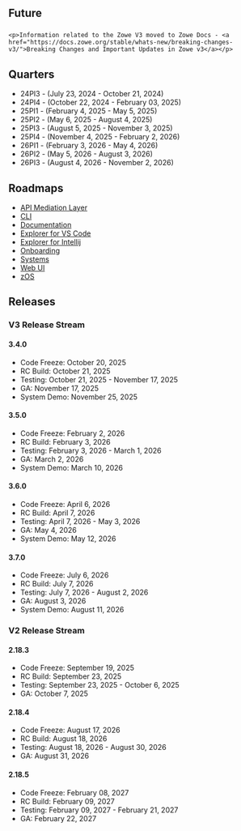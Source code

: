 ---
---

<!-- SPDX-License-Identifier: CC-BY-4.0 -->
<!-- Copyright Contributors to the Zowe project. -->

<section class="whitebackground">
    <h1 id="download" style="margin-bottom: 1.5rem">Future</h1>
    
    <p>Information related to the Zowe V3 moved to Zowe Docs - <a href="https://docs.zowe.org/stable/whats-new/breaking-changes-v3/">Breaking Changes and Important Updates in Zowe v3</a></p>
</section>

<section class="bluebackground">
  <h2>Quarters</h2>

  <ul>
    <li>24PI3 - (July 23, 2024 - October 21, 2024)</li>
    <li>24PI4 - (October 22, 2024 - February 03, 2025)</li>
    <li>25PI1 - (February 4, 2025 - May 5, 2025)</li>
    <li>25PI2 - (May 6, 2025 - August 4, 2025)</li>
    <li>25PI3 - (August 5, 2025 - November 3, 2025)</li>
    <li>25PI4 - (November 4, 2025 - February 2, 2026)</li>
    <li>26PI1 - (February 3, 2026 - May 4, 2026)</li>
    <li>26PI2 - (May 5, 2026 - August 3, 2026)</li>
    <li>26PI3 - (August 4, 2026 - November 2, 2026)</li>
  </ul>
</section>

<section class="whitebackground">
  <h2>Roadmaps</h2>

  <ul>
    <li><a href="https://github.com/orgs/zowe/projects/13/views/9">API Mediation Layer</a></li>
    <li><a href="https://github.com/orgs/zowe/projects/21/views/8">CLI</a></li>
    <li><a href="https://github.com/orgs/zowe/projects/36/views/4">Documentation</a></li>
    <li><a href="https://github.com/orgs/zowe/projects/15/views/9">Explorer for VS Code</a></li>
    <li><a href="https://github.com/orgs/zowe/projects/34/views/4">Explorer for Intellij</a></li>
    <li><a href="">Onboarding</a></li>
    <li><a href="https://github.com/orgs/zowe/projects/32">Systems</a></li>
    <li><a href="https://github.com/orgs/zowe/projects/18/views/4">Web UI</a></li>
    <li><a href="https://github.com/orgs/zowe/projects/28/views/15">zOS</a></li>
  </ul>
</section>

<section class="bluebackground">
  <h2>Releases</h2>

  <h3>V3 Release Stream</h3>

  <h4>3.4.0</h4>
  <ul>
    <li>Code Freeze: October 20, 2025</li>
    <li>RC Build: October 21, 2025</li>
    <li>Testing: October 21, 2025 - November 17, 2025</li>
    <li>GA: November 17, 2025</li>
    <li>System Demo: November 25, 2025</li>
  </ul>

  <h4>3.5.0</h4>
  <ul>
    <li>Code Freeze: February 2, 2026</li>
    <li>RC Build: February 3, 2026</li>
    <li>Testing: February 3, 2026 - March 1, 2026</li>
    <li>GA: March 2, 2026</li>
    <li>System Demo: March 10, 2026</li>
  </ul>

  <h4>3.6.0</h4>
  <ul>
    <li>Code Freeze: April 6, 2026</li>
    <li>RC Build: April 7, 2026</li>
    <li>Testing: April 7, 2026 - May 3, 2026</li>
    <li>GA: May 4, 2026</li>
    <li>System Demo: May 12, 2026</li>
  </ul>

  <h4>3.7.0</h4>
  <ul>
    <li>Code Freeze: July 6, 2026</li>
    <li>RC Build: July 7, 2026</li>
    <li>Testing: July 7, 2026 - August 2, 2026</li>
    <li>GA: August 3, 2026</li>
    <li>System Demo: August 11, 2026</li>
  </ul>

  <h3>V2 Release Stream</h3>

  <h4>2.18.3</h4>
  <ul>
    <li>Code Freeze: September 19, 2025</li>
    <li>RC Build: September 23, 2025</li>
    <li>Testing: September 23, 2025 - October 6, 2025</li>
    <li>GA: October 7, 2025</li>
  </ul>

  <h4>2.18.4</h4>
  <ul>
    <li>Code Freeze: August 17, 2026</li>
    <li>RC Build: August 18, 2026</li>
    <li>Testing: August 18, 2026 - August 30, 2026</li>
    <li>GA: August 31, 2026</li>
  </ul>

  <h4>2.18.5</h4>
  <ul>
    <li>Code Freeze: February 08, 2027</li>
    <li>RC Build: February 09, 2027</li>
    <li>Testing: February 09, 2027 - February 21, 2027</li>
    <li>GA: February 22, 2027</li>
  </ul>
</section>



